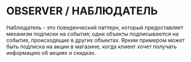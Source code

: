 # OBSERVER / НАБЛЮДАТЕЛЬ

Наблюдатель - это поведенческий паттерн, который предоставляет механизм подписки на события; одни объекты подписываются
на события, происходящие в других объектах. Ярким примером может быть подписка на акции в магазине, когда клиент хочет
получать информацию об акциях и скидках.